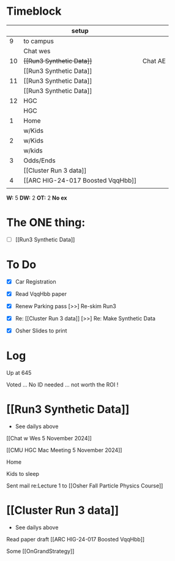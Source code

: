 # Timeblock

|     | setup                             |         |
| --- | --------------------------------- | ------- |
| 9   | to campus                         |         |
|     | Chat wes                          |         |
| 10  | ~~[[Run3 Synthetic Data]]~~       | Chat AE |
|     | [[Run3 Synthetic Data]]           |         |
| 11  | [[Run3 Synthetic Data]]           |         |
|     | [[Run3 Synthetic Data]]           |         |
| 12  | HGC                               |         |
|     | HGC                               |         |
| 1   | Home                              |         |
|     | w/Kids                            |         |
| 2   | w/Kids                            |         |
|     | w/kids                            |         |
| 3   | Odds/Ends                         |         |
|     | [[Cluster Run 3 data]]            |         |
| 4   | [[ARC HIG-24-017 Boosted VqqHbb]] |         |
|     |                                   |         |

**W:** 5 
**DW:** 2
**OT:** 2
**No ex**

# The ONE thing: 
- [ ] [[Run3 Synthetic Data]]


# To Do
- [x] Car Registration
- [x] Read  VqqHbb paper
- [x] Renew Parking pass
 [>>] Re-skim Run3
- [x]  Re: [[Cluster Run 3 data]]
 [>>] Re: Make Synthetic Data
- [x] Osher Slides to print


# Log

Up at 645

Voted ... No ID needed ... not worth the ROI !

# [[Run3 Synthetic Data]]
- See dailys above

[[Chat w Wes 5 November 2024]]

[[CMU HGC Mac Meeting 5 November 2024]]

Home 

Kids to sleep

Sent mail re:Lecture 1 to [[Osher Fall Particle Physics Course]]


# [[Cluster Run 3 data]]
- See dailys above

Read paper draft [[ARC HIG-24-017 Boosted VqqHbb]]


Some [[OnGrandStrategy]]

